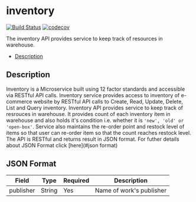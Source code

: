 # inventory
[![Build Status](https://travis-ci.org/inventory-squad-f18/inventory.svg?branch=master)](https://travis-ci.org/inventory-squad-f18/inventory)
[![codecov](https://codecov.io/gh/inventory-squad-f18/inventory/branch/master/graph/badge.svg)](https://codecov.io/gh/inventory-squad-f18/inventory)

The inventory API provides service to keep track of resources in warehouse.

* [Description](#description)

## Description
Inventory is a Microservice built using 12 factor standards and accessible via RESTful API calls. Inventory service provides access to inventory of e-commerce website by RESTful API calls to Create, Read, Update, Delete, List and Query inventory.
Inventory API provides service to keep track of resrouces in warehouse. It provides count of each inventory item in warehouse and also holds it's condition i.e. whether it is `'new', 'old' or 'open-box'`. Service also maintains the re-order point and restock level of items so that user can re-order item so that the count reaches restock level.
The API is RESTful and returns result in JSON format. For futher details about JSON Format click [here](#json format)

## JSON Format
| Field | Type | Required | Description |
|-------|------|----------|-------------|
| publisher | String | Yes | Name of work's publisher |
